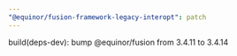 ```yaml
---
"@equinor/fusion-framework-legacy-interopt": patch
---
```


build(deps-dev): bump @equinor/fusion from 3.4.11 to 3.4.14
